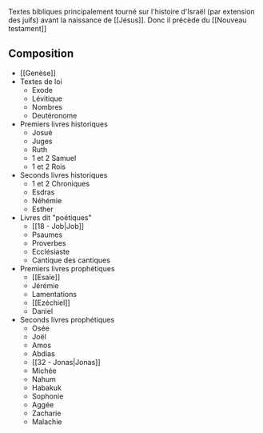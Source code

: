 Textes bibliques principalement tourné sur l'histoire d'Israël (par extension des juifs) avant la naissance de [[Jésus]]. Donc il précède du [[Nouveau testament]]
## Composition
- [[Genèse]]
- Textes de loi
	- Exode
	- Lévitique
	- Nombres
	- Deutéronome
- Premiers livres historiques
	- Josué
	- Juges
	- Ruth
	- 1 et 2 Samuel
	- 1 et 2 Rois
- Seconds livres historiques
	- 1 et 2 Chroniques
	- Esdras
	- Néhémie
	- Esther
- Livres dit "poétiques"
	- [[18 - Job|Job]]
	- Psaumes
	- Proverbes
	- Ecclésiaste
	- Cantique des cantiques
- Premiers livres prophétiques
	- [[Esaïe]]
	- Jérémie
	- Lamentations
	- [[Ezéchiel]]
	- Daniel
- Seconds livres prophétiques
	- Osée
	- Joël
	- Amos
	- Abdias
	- [[32 - Jonas|Jonas]]
	- Michée
	- Nahum
	- Habakuk
	- Sophonie
	- Aggée
	- Zacharie
	- Malachie